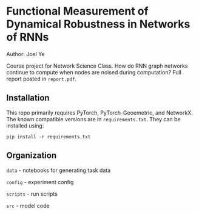 # Functional Measurement of Dynamical Robustness in Networks of RNNs

Author: Joel Ye

Course project for Network Science Class. How do RNN graph networks continue to compute when nodes are noised during computation?
Full report posted in `report.pdf`.

## Installation
This repo primarily requires PyTorch, PyTorch-Geoemetric, and NetworkX. The known compatible versions are in `requirements.txt`. They can be installed using:

`pip install -r requirements.txt`

## Organization
`data` - notebooks for generating task data

`config` - experiment config

`scripts` - run scripts

`src` - model code
